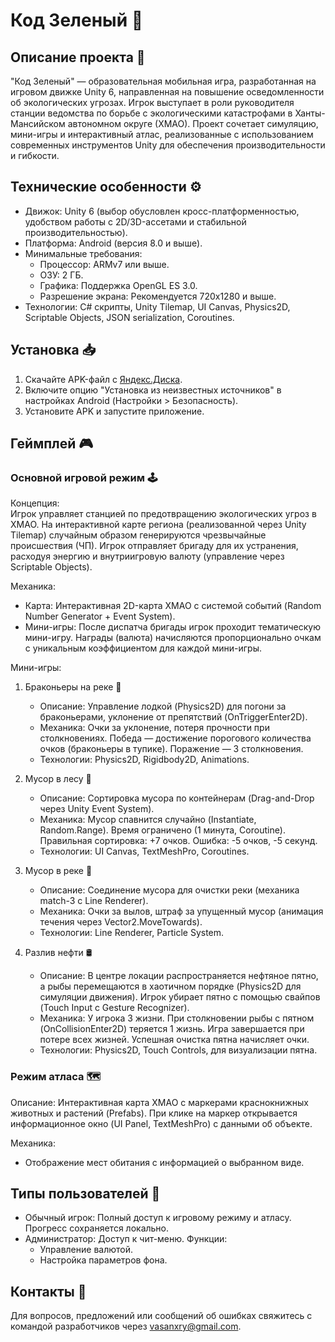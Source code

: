 # Код Зеленый 🌿

## Описание проекта 📝

"Код Зеленый" — образовательная мобильная игра, разработанная на игровом движке Unity 6, направленная на повышение осведомленности об экологических угрозах. Игрок выступает в роли руководителя станции ведомства по борьбе с экологическими катастрофами в Ханты-Мансийском автономном округе (ХМАО). Проект сочетает симуляцию, мини-игры и интерактивный атлас, реализованные с использованием современных инструментов Unity для обеспечения производительности и гибкости.

## Технические особенности ⚙️

- Движок: Unity 6 (выбор обусловлен кросс-платформенностью, удобством работы с 2D/3D-ассетами и стабильной производительностью).
- Платформа: Android (версия 8.0 и выше).
- Минимальные требования:
  - Процессор: ARMv7 или выше.
  - ОЗУ: 2 ГБ.
  - Графика: Поддержка OpenGL ES 3.0.
  - Разрешение экрана: Рекомендуется 720x1280 и выше.
- Технологии: C# скрипты, Unity Tilemap, UI Canvas, Physics2D, Scriptable Objects, JSON serialization, Coroutines.

## Установка 📥

1. Скачайте APK-файл с [Яндекс.Диска](ссылка_предоставляется_разработчиком).
2. Включите опцию "Установка из неизвестных источников" в настройках Android (Настройки > Безопасность).
3. Установите APK и запустите приложение.

## Геймплей 🎮

### Основной игровой режим 🕹️

Концепция:  
Игрок управляет станцией по предотвращению экологических угроз в ХМАО. На интерактивной карте региона (реализованной через Unity Tilemap) случайным образом генерируются чрезвычайные происшествия (ЧП). Игрок отправляет бригаду для их устранения, расходуя энергию и внутриигровую валюту (управление через Scriptable Objects).

Механика:  
- Карта: Интерактивная 2D-карта ХМАО с системой событий (Random Number Generator + Event System).
- Мини-игры: После диспатча бригады игрок проходит тематическую мини-игру. Награды (валюта) начисляются пропорционально очкам с уникальным коэффициентом для каждой мини-игры.

Мини-игры:

1. Браконьеры на реке  🚤
   - Описание: Управление лодкой (Physics2D) для погони за браконьерами, уклонение от препятствий (OnTriggerEnter2D).  
   - Механика: Очки за уклонение, потеря прочности при столкновениях. Победа — достижение порогового количества очков (браконьеры в тупике). Поражение — 3 столкновения.  
   - Технологии: Physics2D, Rigidbody2D, Animations.

2. Мусор в лесу  🌲
   - Описание: Сортировка мусора по контейнерам (Drag-and-Drop через Unity Event System).  
   - Механика: Мусор спавнится случайно (Instantiate, Random.Range). Время ограничено (1 минута, Coroutine). Правильная сортировка: +7 очков. Ошибка: -5 очков, -5 секунд.  
   - Технологии: UI Canvas, TextMeshPro, Coroutines.

3. Мусор в реке  🌊
   - Описание: Соединение мусора для очистки реки (механика match-3 с Line Renderer).  
   - Механика: Очки за вылов, штраф за упущенный мусор (анимация течения через Vector2.MoveTowards).  
   - Технологии: Line Renderer, Particle System.

4. Разлив нефти  🛢️
   - Описание: В центре локации распространяется нефтяное пятно, а рыбы перемещаются в хаотичном порядке (Physics2D для симуляции движения). Игрок убирает пятно с помощью свайпов (Touch Input с Gesture Recognizer).  
   - Механика: У игрока 3 жизни. При столкновении рыбы с пятном (OnCollisionEnter2D) теряется 1 жизнь. Игра завершается при потере всех жизней. Успешная очистка пятна начисляет очки.  
   - Технологии: Physics2D, Touch Controls, для визуализации пятна.

### Режим атласа 🗺️

Описание: Интерактивная карта ХМАО с маркерами краснокнижных животных и растений (Prefabs). При клике на маркер открывается информационное окно (UI Panel, TextMeshPro) с данными об объекте.

Механика:  
- Отображение мест обитания с информацией о выбранном виде.  


## Типы пользователей 👥

- Обычный игрок: Полный доступ к игровому режиму и атласу. Прогресс сохраняется локально.  
- Администратор: Доступ к чит-меню. Функции:  
  - Управление валютой.  
  - Настройка параметров фона.  



## Контакты 📧

Для вопросов, предложений или сообщений об ошибках свяжитесь с командой разработчиков через [vasanxry@gmail.com](mailto:vasanxry@gmail.com).
